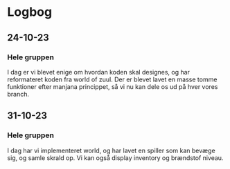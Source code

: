 # Logbog
## 24-10-23
### Hele gruppen
I dag er vi blevet enige om hvordan koden skal designes, og har reformateret koden fra world of zuul.
Der er blevet lavet en masse tomme funktioner efter manjana princippet, så vi nu kan dele os ud på hver vores branch.

## 31-10-23
### Hele gruppen
I dag har vi implementeret world, og har lavet en spiller som kan bevæge sig, og samle skrald op.
Vi kan også display inventory og brændstof niveau.